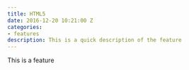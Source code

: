 ```yaml
---
title: HTML5
date: 2016-12-20 10:21:00 Z
categories:
- features
description: This is a quick description of the feature
---
```


This is a feature